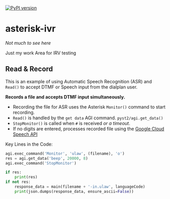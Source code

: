 [![PyPI version](https://badge.fury.io/py/ivr.svg)](https://badge.fury.io/py/ivr)

# asterisk-ivr

_Not much to see here_

Just my work Area for IRV testing

## Read & Record

This is an example of using Automatic Speech Recognition (ASR) and `Read()` to accept DTMF or Speech input from the dialplan user.  

**Records a file and accepts DTMF input simultaneously.**
- Recording the file for ASR uses the Asterisk `Monitor()` command to start recording.
- `Read()` is handled by the `get data` AGI command.  `pyst2/agi.get_data()`
- `StopMonitor()` is called when `#` is received _or a timeout_.
- If no digits are entered, processes recorded file using the [Google Cloud Speech API](https://cloud.google.com/speech/)

Key Lines in the Code:
```python
agi.exec_command('Monitor', 'ulaw', (filename), 'o')
res = agi.get_data('beep', 20000, 8)
agi.exec_command('StopMonitor')

if res:
    print(res)
if not res:
    response_data = main(filename + '-in.ulaw', languageCode)
    print(json.dumps(response_data, ensure_ascii=False))
```